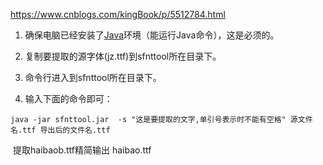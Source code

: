 https://www.cnblogs.com/kingBook/p/5512784.html

1. 确保电脑已经安装了[Java](http://lib.csdn.net/base/17 "Java EE知识库")环境（能运行Java命令），这是必须的。

2. 复制要提取的源字体(jz.ttf)到sfnttool所在目录下。

3. 命令行进入到sfnttool所在目录下。

4. 输入下面的命令即可：

`java -jar sfnttool.jar  -s "这是要提取的文字,单引号表示时不能有空格" 源文件名.ttf 导出后的文件名.ttf `

 提取haibaob.ttf精简输出 haibao.ttf